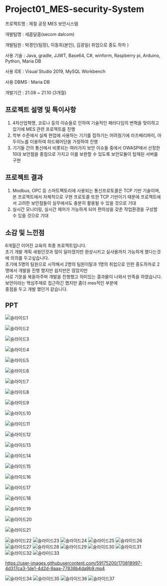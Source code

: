 # Project01_MES-security-System

프로젝트명 : 제철 공정 MES 보안시스템

개발팀명 : 세콤달콤(secom dalcom)

개발팀원 : 박경인(팀장), 이동희(본인), 김광일( 취업으로 중도 하차 )

사용 기술 : Java, gradle, JJWT, Base64, C#, winform, Raspberry pi, Arduino, Python, Maria DB

사용 IDE : Visual Studio 2019, MySQL Workbench

사용 DBMS : Maria DB

개발기간 : 21.08 ~ 21.10 (3개월)

## 프로젝트 설명 및 특이사항

1. 4차산업혁명, 코로나 등의 이슈들로 인하여 기술적인 패러다임의 변혁을 맞이하고 있기에 MES 관련 프로젝트를 진행
2. 학부 수준에서 실제 현업에 사용하는 기기를 접하기는 어려웠기에 라즈베리파이, 아두이노를 이용하여 하드웨어단을 가정하여 진행
3. 기기들 간의 통신에서 비롯되는 여러가지 보안 이슈들 중에서 OWASP에서 선정한 10대 보안점을 중점으로 가지고 이를 보완할 수 있도록 보안모듈이 탑재된 서버를 구현  
  

## 프로젝트 결과

1. Modbus, OPC 등 스마트팩토리에 사용되는 통신프로토콜은 TCP 기반 기술이며, 본 프로젝트에서 자체적으로 구현 프로토콜 또한 TCP 기반이기 때문에 프로젝트에서 고려한 보안점들이 실무에서도 충분히 활용될 수 있을 것으로 기대  
2. 실시간 모니터링, 실시간 제어가 가능하게 되어 편의성을 갖춘 작업환경을 구성할 수 있을 것으로 기대


## 소감 및 느낀점

6개월간 이어진 교육의 최종 프로젝트입니다.  
초기 개발 계획 새웠던것과 많이 달라졌지만 완성시키고 실사용까지 가능하게 했다는것에 의의를 두고싶습니다.  
초기에 5명의 팀원으로 시작해서 2명의 팀원이탈과 1명의 취업으로 인한 중도하차로 2명에서 개발을 진행 했지만 쉽지만은 않았지만  
서로 기운을 북돋아주며 개발을 진행했고 의미있는 결과물이 나와서 만족을 하였습니다. 보안이라는 핵심주제로 접근하긴 했지만 좀더 mes적인 부분에  
중점을 두고 개발 했던거 같습니다. 

## PPT
![슬라이드1](https://user-images.githubusercontent.com/59175200/170818772-c929a3e5-c678-4194-9879-90725b893990.PNG)

![슬라이드2](https://user-images.githubusercontent.com/59175200/170818775-c7bac814-6885-4a81-9512-806ac71af30f.PNG)

![슬라이드3](https://user-images.githubusercontent.com/59175200/170818780-66ec1a2b-4aab-4725-b2bd-dd835aab919a.PNG)

![슬라이드4](https://user-images.githubusercontent.com/59175200/170818783-ebff3dac-95f6-4f16-bd33-88f2e4868c4d.PNG)

![슬라이드5](https://user-images.githubusercontent.com/59175200/170818788-16fbcae3-698d-4e80-a09c-265002ee3db3.PNG)

![슬라이드6](https://user-images.githubusercontent.com/59175200/170818789-7defe112-ec42-4e5d-b91b-3643b30d1d25.PNG)

![슬라이드7](https://user-images.githubusercontent.com/59175200/170818790-1fd457e0-b746-4722-85d3-a5d269305852.PNG)

![슬라이드8](https://user-images.githubusercontent.com/59175200/170818795-2c8cd9e3-6243-4e6b-b523-8b09b3962edf.PNG)

![슬라이드9](https://user-images.githubusercontent.com/59175200/170818798-7fb1870f-251d-4eab-97b3-0d408ca9fab1.PNG)

![슬라이드10](https://user-images.githubusercontent.com/59175200/170818801-2a7a4c94-6cff-47f5-9aa3-a782f4694ea9.PNG)

![슬라이드11](https://user-images.githubusercontent.com/59175200/170818807-e70b75c7-1483-4c66-8af1-4f43d18afe72.PNG)

![슬라이드12](https://user-images.githubusercontent.com/59175200/170818809-a7d1743f-3d38-4bbd-868f-1a5d618b0fd6.PNG)

![슬라이드13](https://user-images.githubusercontent.com/59175200/170818812-241a2dfc-10b6-424b-a13d-f3baae0f3d03.PNG)

![슬라이드14](https://user-images.githubusercontent.com/59175200/170818815-1f7161b9-04b8-4c26-b35c-0486a6d51d2e.PNG)

![슬라이드15](https://user-images.githubusercontent.com/59175200/170818819-e3a9beb0-4d18-449b-91e5-1589aff2dd22.PNG)

![슬라이드16](https://user-images.githubusercontent.com/59175200/170818827-26e3b70a-c3d9-4ab5-ae14-53fa1bdd65f3.PNG)

![슬라이드17](https://user-images.githubusercontent.com/59175200/170818829-fa30e3e8-4867-4b63-a252-a711bae8d7e6.PNG)

![슬라이드18](https://user-images.githubusercontent.com/59175200/170818830-b17f4fed-3fd6-4812-abb1-2b223cf852ca.PNG)

![슬라이드19](https://user-images.githubusercontent.com/59175200/170818832-c2f93c2d-9639-43c5-b75c-2cab9858e654.PNG)

![슬라이드20](https://user-images.githubusercontent.com/59175200/170818834-435f52d1-2a7a-4308-865e-2f9c1a4891a7.PNG)

![슬라이드21](https://user-images.githubusercontent.com/59175200/170818837-13a75d22-863b-4210-beb0-7ebcf7e5f9d7.PNG)

![슬라이드22](https://user-images.githubusercontent.com/59175200/170818838-5534124d-0755-4fd5-a226-7e6c8664b501.PNG)
![슬라이드23](https://user-images.githubusercontent.com/59175200/170818839-ebd8b694-ba0d-4f7e-8503-d74229bcdfbf.PNG)
![슬라이드24](https://user-images.githubusercontent.com/59175200/170818843-2476aab8-6b25-4f0e-bb63-9feef57b46ef.PNG)
![슬라이드25](https://user-images.githubusercontent.com/59175200/170818844-b46f51a6-5eea-46c2-a9a8-eb07909725ca.PNG)
![슬라이드26](https://user-images.githubusercontent.com/59175200/170818846-aae3383b-5911-41db-8952-a16ac3d45622.PNG)
![슬라이드27](https://user-images.githubusercontent.com/59175200/170818847-cf5b0373-1de0-4848-8aed-a7329699fef3.PNG)
![슬라이드28](https://user-images.githubusercontent.com/59175200/170818848-f25e0bc0-8670-4c51-abe4-c82421354d93.PNG)
![슬라이드29](https://user-images.githubusercontent.com/59175200/170818850-06fa74dd-d466-4cf1-9fbe-b4d7c85e6a18.PNG)
![슬라이드30](https://user-images.githubusercontent.com/59175200/170818851-7caf159b-8dfc-43cb-83ed-438680e9f6e5.PNG)
![슬라이드31](https://user-images.githubusercontent.com/59175200/170818854-55d1bcf8-6354-41d1-a853-5c87f3b102bd.PNG)
![슬라이드32](https://user-images.githubusercontent.com/59175200/170818855-369d237e-43f5-4969-b17c-6c3c67d36753.PNG)
![슬라이드33](https://user-images.githubusercontent.com/59175200/170818858-babf94ad-7078-4be7-9556-f6cdff6c8b51.PNG)


https://user-images.githubusercontent.com/59175200/170818997-4d317ca3-1de1-4d2d-9aaa-77838b4da9b9.mp4


![슬라이드34](https://user-images.githubusercontent.com/59175200/170818859-dbb01d45-637f-43be-b95f-d002d078aab1.PNG)
![슬라이드35](https://user-images.githubusercontent.com/59175200/170818861-97a4658b-a4e8-46e0-b4e0-f3a62d08e503.PNG)
![슬라이드36](https://user-images.githubusercontent.com/59175200/170818862-f2f920b6-933a-491b-9865-637c04d38943.PNG)
![슬라이드37](https://user-images.githubusercontent.com/59175200/170818864-5926a9ee-8b47-41ea-bb9d-81817e3ac13f.PNG)










